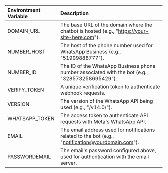    Environtment Variable  |Description
   :---                   |:---
   DOMAIN_URL             |The base URL of the domain where the chatbot is hosted (e.g., "https://your-site-here.com").
   NUMBER_HOST            |The host of the phone number used for WhatsApp Business (e.g., "51999888777").
   NUMBER_ID              |The ID of the WhatsApp Business phone number associated with the bot (e.g., "328573258695429").
   VERIFY_TOKEN           |A unique verification token to authenticate webhook requests.
   VERSION                |The version of the WhatsApp API being used (e.g., "/v14.0/").
   WHATSAPP_TOKEN         |The access token to authenticate API requests with Meta's WhatsApp API.
   EMAIL                  |The email address used for notifications related to the bot (e.g., "notification@yourdomain.com").
   PASSWORDEMAIL          |The email's password configured above, used for authentication with the email server.